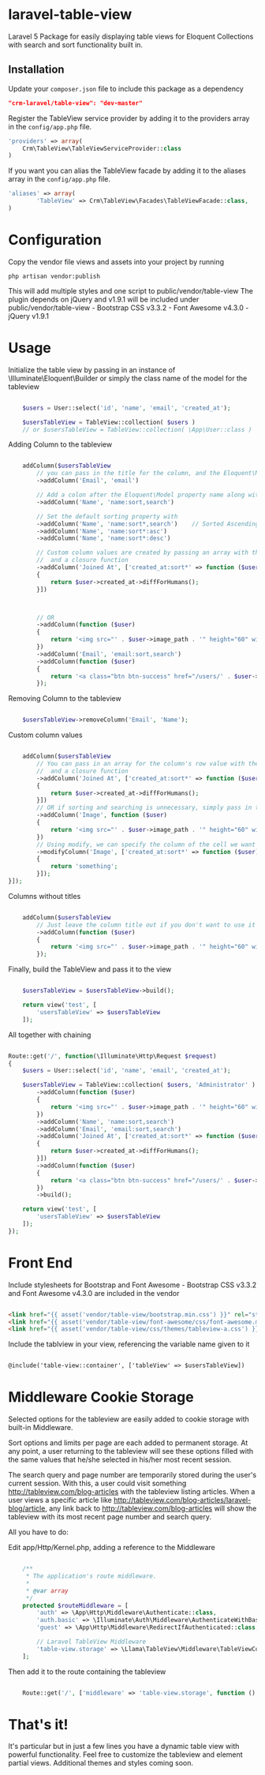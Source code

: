 # laravel-table-view

Laravel 5 Package for easily displaying table views for Eloquent Collections with search and sort functionality built in.

Installation
----

Update your `composer.json` file to include this package as a dependency
```json
"crm-laravel/table-view": "dev-master"
```


Register the TableView service provider by adding it to the providers array in the `config/app.php` file.
```php
'providers' => array(
    Crm\TableView\TableViewServiceProvider::class
)
```

If you want you can alias the TableView facade by adding it to the aliases array in the `config/app.php` file.
```php
'aliases' => array(
        'TableView' => Crm\TableView\Facades\TableViewFacade::class,
)
```

# Configuration

Copy the vendor file views and assets into your project by running
```
php artisan vendor:publish
```

This will add multiple styles and one script to public/vendor/table-view
The plugin depends on jQuery and v1.9.1 will be included under public/vendor/table-view
	- Bootstrap CSS v3.3.2
	- Font Awesome v4.3.0
	- jQuery v1.9.1



# Usage

Initialize the table view by passing in an instance of \Illuminate\Eloquent\Builder or simply the class name of the model for the tableview
```php

	$users = User::select('id', 'name', 'email', 'created_at');

	$usersTableView = TableView::collection( $users )
	// or $usersTableView = TableView::collection( \App\User::class )

```

Adding Column to the tableview
```php

	addColumn($usersTableView
		// you can pass in the title for the column, and the Eloquent\Model property name
		->addColumn('Email', 'email')

		// Add a colon after the Eloquent\Model property name along with sort and/or search to enable these options
		->addColumn('Name', 'name:sort,search')

		// Set the default sorting property with 
		->addColumn('Name', 'name:sort*,search')	// Sorted Ascending by default or specify
		->addColumn('Name', 'name:sort*:asc')
		->addColumn('Name', 'name:sort*:desc')

		// Custom column values are created by passing an array with the Eloquent\Model property name as the key
		//  and a closure function
		->addColumn('Joined At', ['created_at:sort*' => function ($user) 
		{
			return $user->created_at->diffForHumans();
		}])



		// OR
		->addColumn(function ($user) 
		{
			return '<img src="' . $user->image_path . '" height="60" width="60">';
		})
		->addColumn('Email', 'email:sort,search')
		->addColumn(function ($user) 
		{
			return '<a class="btn btn-success" href="/users/' . $user->id . '">View</a>';
		});

```

Removing Column to the tableview
```php

	$usersTableView->removeColumn('Email', 'Name');

```

Custom column values
```php

	addColumn($usersTableView
		// You can pass in an array for the column's row value with the Eloquent\Model property name as the key
		//  and a closure function
		->addColumn('Joined At', ['created_at:sort*' => function ($user) 
		{
			return $user->created_at->diffForHumans();
		}])
		// OR if sorting and searching is unnecessary, simply pass in the Closure instead of the array
		->addColumn('Image', function ($user) 
		{
			return '<img src="' . $user->image_path . '" height="60" width="60">';
		})
		// Using modify, we can specify the column of the cell we want to modify, and the function should return an array of attributes to be added to the cell.
		->modifyColumn('Image', ['created_at:sort*' => function ($user) 
		{
			return 'something';
		}]);
}]);

```

Columns without titles
```php

	addColumn($usersTableView
		// Just leave the column title out if you don't want to use it
		->addColumn(function ($user) 
		{
			return '<img src="' . $user->image_path . '" height="60" width="60">';
		});

```

Finally, build the TableView and pass it to the view
```php

	$usersTableView = $usersTableView->build();

	return view('test', [
		'usersTableView' => $usersTableView
	]);

```

All together with chaining
```php

Route::get('/', function(\Illuminate\Http\Request $request) 
{
	$users = User::select('id', 'name', 'email', 'created_at');

	$usersTableView = TableView::collection( $users, 'Administrator' )
		->addColumn(function ($user) 
		{
			return '<img src="' . $user->image_path . '" height="60" width="60">';
		})
		->addColumn('Name', 'name:sort,search')
		->addColumn('Email', 'email:sort,search')
		->addColumn('Joined At', ['created_at:sort*' => function ($user) 
		{
			return $user->created_at->diffForHumans();
		}])
		->addColumn(function ($user) 
		{
			return '<a class="btn btn-success" href="/users/' . $user->id . '">View</a>';
		})
		->build();

	return view('test', [
		'usersTableView' => $usersTableView
	]);
});

```
# Front End
Include stylesheets for Bootstrap and Font Awesome
	- Bootstrap CSS v3.3.2 and Font Awesome v4.3.0 are included in the vendor
```html

<link href="{{ asset('vendor/table-view/bootstrap.min.css') }}" rel="stylesheet" />
<link href="{{ asset('vendor/table-view/font-awesome/css/font-awesome.min.css') }}" rel="stylesheet" />
<link href="{{ asset('vendor/table-view/css/themes/tableview-a.css') }}" rel="stylesheet" />

```

Include the tablview in your view, referencing the variable name given to it
```html

@include('table-view::container', ['tableView' => $usersTableView])

```

# Middleware Cookie Storage
Selected options for the tableview are easily added to cookie storage with built-in Middleware.  

Sort options and limits per page are each added to permanent storage.  At any point, a user returning to the tableview will see these options filled with the same values that he/she selected in his/her most recent session.  

The search query and page number are temporarily stored during the user's current session.  With this, a user could visit something http://tableview.com/blog-articles with the tableview listing articles.  When a user views a specific article like http://tableview.com/blog-articles/laravel-blog/article, any link back to http://tableview.com/blog-articles will show the tableview with its most recent page number and search query.

All you have to do:

Edit app/Http/Kernel.php, adding a reference to the Middleware
```php

    /**
     * The application's route middleware.
     *
     * @var array
     */
    protected $routeMiddleware = [
        'auth' => \App\Http\Middleware\Authenticate::class,
        'auth.basic' => \Illuminate\Auth\Middleware\AuthenticateWithBasicAuth::class,
        'guest' => \App\Http\Middleware\RedirectIfAuthenticated::class,

        // Laravel TableView Middleware
        'table-view.storage' => \Llama\TableView\Middleware\TableViewCookieStorage::class,
    ];
```

Then add it to the route containing the tableview
```php

    Route::get('/', ['middleware' => 'table-view.storage', function () {

```

# That's it!
It's particular but in just a few lines you have a dynamic table view with powerful functionality.  Feel free to customize the tableview and element partial views.  Additional themes and styles coming soon.
